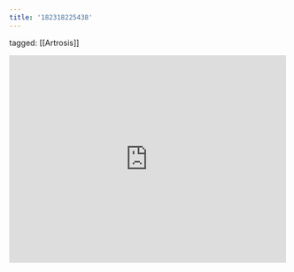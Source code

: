 ```yaml
---
title: '182318225438'
---
```

tagged: [[Artrosis]]
<iframe allow="accelerometer; autoplay; clipboard-write; encrypted-media; gyroscope; picture-in-picture" allowfullscreen="" frameborder="0" height="375" id="youtube_iframe" src="https://www.youtube.com/embed/KYYw4E_CA9s?feature=oembed&amp;enablejsapi=1&amp;origin=https://safe.txmblr.com&amp;wmode=opaque" width="500"></iframe>